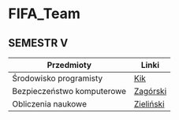 # FIFA_Team

## SEMESTR V
Przedmioty | Linki
--- | ---
Środowisko programisty | [Kik](https://drive.google.com/drive/folders/1meA0ulPyUyCXCJh49YvR2ilVNuqwTidH)
Bezpieczeństwo komputerowe | [Zagórski](https://zagorski.im.pwr.wroc.pl/courses/sec2018/)
Obliczenia naukowe | [Zieliński](https://cs.pwr.edu.pl/zielinski/)